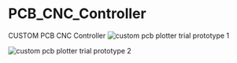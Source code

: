 # PCB_CNC_Controller
CUSTOM PCB CNC Controller
![custom pcb plotter trial prototype 1](https://user-images.githubusercontent.com/14072045/50548026-2a39e180-0c89-11e9-82b3-cee6d72b6574.png)

![custom pcb plotter trial prototype 2](https://user-images.githubusercontent.com/14072045/50548025-2a39e180-0c89-11e9-9b8c-b41f14c904d8.png)
